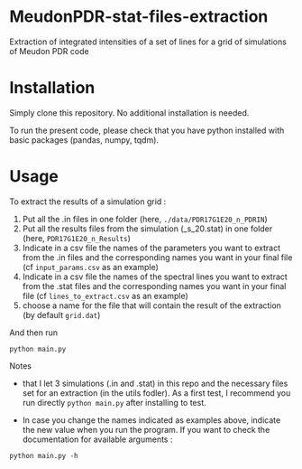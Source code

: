 # MeudonPDR-stat-files-extraction

Extraction of integrated intensities of a set of lines for a grid of simulations of Meudon PDR code

# Installation

Simply clone this repository. No additional installation is needed.

To run the present code, please check that you have python installed with basic packages (pandas, numpy, tqdm). 

# Usage

To extract the results of a simulation grid :

1. Put all the .in files in one folder (here, `./data/PDR17G1E20_n_PDRIN`)
2. Put all the results files from the simulation (_s_20.stat) in one folder (here, `PDR17G1E20_n_Results`)
3. Indicate in a csv file the names of the parameters you want to extract from the .in files and the corresponding names you want in your final file (cf `input_params.csv` as an example)
4. Indicate in a csv file the names of the spectral lines you want to extract from the .stat files and the corresponding names you want in your final file (cf `lines_to_extract.csv` as an example)
5. choose a name for the file that will contain the result of the extraction (by default `grid.dat`)

And then run 

```
python main.py
```

Notes
* that I let 3 simulations (.in and .stat) in this repo and the necessary files set for an extraction (in the utils fodler). As a first test, I recommend you run directly `python main.py` after installing to test. 

* In case you change the names indicated as examples above, indicate the new value when you run the program. If you want to check the documentation for available arguments :

```
python main.py -h
```